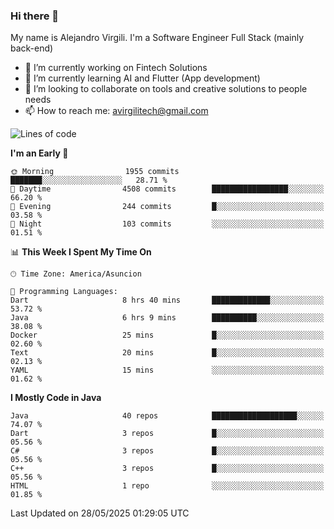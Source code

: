 ### Hi there 👋

My name is Alejandro Virgili. I'm a Software Engineer Full Stack (mainly back-end)


- 🔭 I’m currently working on Fintech Solutions
- 🌱 I’m currently learning AI and Flutter (App development)
- 👯 I’m looking to collaborate on tools and creative solutions to people needs
- 📫 How to reach me: avirgilitech@gmail.com
  
<!--START_SECTION:waka-->
![Lines of code](https://img.shields.io/badge/From%20Hello%20World%20I%27ve%20Written-780.4%20thousand%20lines%20of%20code-blue)

**I'm an Early 🐤** 

```text
🌞 Morning                1955 commits        ███████░░░░░░░░░░░░░░░░░░   28.71 % 
🌆 Daytime                4508 commits        █████████████████░░░░░░░░   66.20 % 
🌃 Evening                244 commits         █░░░░░░░░░░░░░░░░░░░░░░░░   03.58 % 
🌙 Night                  103 commits         ░░░░░░░░░░░░░░░░░░░░░░░░░   01.51 % 
```


📊 **This Week I Spent My Time On** 

```text
🕑︎ Time Zone: America/Asuncion

💬 Programming Languages: 
Dart                     8 hrs 40 mins       █████████████░░░░░░░░░░░░   53.72 % 
Java                     6 hrs 9 mins        ██████████░░░░░░░░░░░░░░░   38.08 % 
Docker                   25 mins             █░░░░░░░░░░░░░░░░░░░░░░░░   02.60 % 
Text                     20 mins             █░░░░░░░░░░░░░░░░░░░░░░░░   02.13 % 
YAML                     15 mins             ░░░░░░░░░░░░░░░░░░░░░░░░░   01.62 % 
```

**I Mostly Code in Java** 

```text
Java                     40 repos            ███████████████████░░░░░░   74.07 % 
Dart                     3 repos             █░░░░░░░░░░░░░░░░░░░░░░░░   05.56 % 
C#                       3 repos             █░░░░░░░░░░░░░░░░░░░░░░░░   05.56 % 
C++                      3 repos             █░░░░░░░░░░░░░░░░░░░░░░░░   05.56 % 
HTML                     1 repo              ░░░░░░░░░░░░░░░░░░░░░░░░░   01.85 % 
```




 Last Updated on 28/05/2025 01:29:05 UTC
<!--END_SECTION:waka-->
